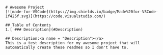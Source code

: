 
    # Awesome Project
    [![made-for-VSCode](https://img.shields.io/badge/Made%20for-VSCode-1f425f.svg)](https://code.visualstudio.com/)
    
    ## Table of Contents
    1.[ ### Description](#Description)

    ## Description:<a name = "Description"></a>
    This is a test description for my awesome project that will automatically create these readmes so I don't have to.
    